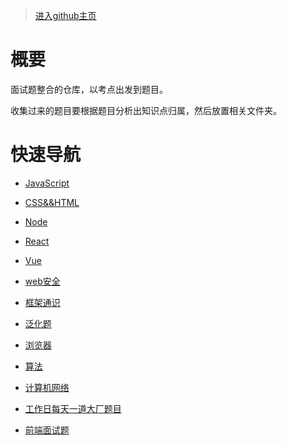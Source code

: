 >  [进入github主页](https://ourfirstblood.github.io/interview/)

# 概要

面试题整合的仓库，以考点出发到题目。

收集过来的题目要根据题目分析出知识点归属，然后放置相关文件夹。


# 快速导航

- [JavaScript](./JavaScript/index.md)
- [CSS&&HTML](./CSS&&HTML/index.md)
- [Node](./Node/index.md)
- [React](./React/index.md)
- [Vue](./Vue/index.md)
- [web安全](./web安全/index.md)
- [框架通识](./框架通识/index.md)
- [泛化题](./泛化题/index.md)
- [浏览器](./浏览器/index.md)
- [算法](./算法/index.md)
- [计算机网络](./计算机网络/index.md)

- [工作日每天一道大厂题目](https://github.com/Advanced-Frontend/Daily-Interview-Question/blob/master/datum/summary.md)
- [前端面试题](https://github.com/markyun/My-blog/tree/master/Front-end-Developer-Questions/Questions-and-Answers)